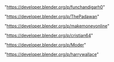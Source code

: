 "https://developer.blender.org/p/funchandigarh0"

"https://developer.blender.org/p/ThePadawan"

"https://developer.blender.org/p/makemoneyonline"

"https://developer.blender.org/p/cristian64"

"https://developer.blender.org/p/Moder"

"https://developer.blender.org/p/harrywallace"

